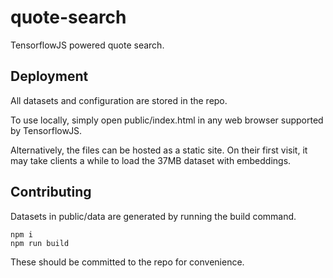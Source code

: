# quote-search

TensorflowJS powered quote search.

## Deployment

All datasets and configuration are stored in the repo.

To use locally, simply open public/index.html in any web browser supported by TensorflowJS.

Alternatively, the files can be hosted as a static site. On their first visit, it may take clients a while to load the 37MB dataset with embeddings.

## Contributing

Datasets in public/data are generated by running the build command.

```
npm i
npm run build
```

These should be committed to the repo for convenience.

